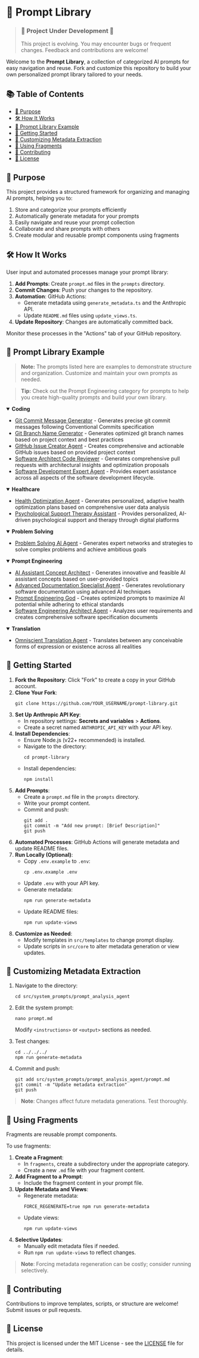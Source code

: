 # 🧠 Prompt Library

> ### 🚧 **Project Under Development** 🚧
> 
> This project is evolving. You may encounter bugs or frequent changes. Feedback and contributions are welcome!

Welcome to the **Prompt Library**, a collection of categorized AI prompts for easy navigation and reuse. Fork and customize this repository to build your own personalized prompt library tailored to your needs.

## 📚 Table of Contents

<!-- START doctoc generated TOC please keep comment here to allow auto update -->
<!-- DON'T EDIT THIS SECTION, INSTEAD RE-RUN doctoc TO UPDATE -->

- [🎯 Purpose](#-purpose)
- [🛠️ How It Works](#-how-it-works)
- [📂 Prompt Library Example](#-prompt-library-example)
- [🚀 Getting Started](#-getting-started)
- [🔧 Customizing Metadata Extraction](#-customizing-metadata-extraction)
- [🧩 Using Fragments](#-using-fragments)
- [📝 Contributing](#-contributing)
- [📄 License](#-license)

<!-- END doctoc generated TOC please keep comment here to allow auto update -->

## 🎯 Purpose

This project provides a structured framework for organizing and managing AI prompts, helping you to:

1. Store and categorize your prompts efficiently
2. Automatically generate metadata for your prompts
3. Easily navigate and reuse your prompt collection
4. Collaborate and share prompts with others
5. Create modular and reusable prompt components using fragments

## 🛠️ How It Works

User input and automated processes manage your prompt library:

1. **Add Prompts**: Create `prompt.md` files in the `prompts` directory.
2. **Commit Changes**: Push your changes to the repository.
3. **Automation**: GitHub Actions:
   - Generate metadata using `generate_metadata.ts` and the Anthropic API.
   - Update `README.md` files using `update_views.ts`.
4. **Update Repository**: Changes are automatically committed back.

Monitor these processes in the "Actions" tab of your GitHub repository.

## 📂 Prompt Library Example

> **Note:** The prompts listed here are examples to demonstrate structure and organization. Customize and maintain your own prompts as needed.

> **Tip:** Check out the Prompt Engineering category for prompts to help you create high-quality prompts and build your own library.
<details open>
<summary><strong>Coding</strong></summary>

- [Git Commit Message Generator](prompts/git_commit_message_agent/README.md) - Generates precise git commit messages following Conventional Commits specification
- [Git Branch Name Generator](prompts/git_branch_name_generator/README.md) - Generates optimized git branch names based on project context and best practices
- [GitHub Issue Creator Agent](prompts/github_issue_creator_agent/README.md) - Creates comprehensive and actionable GitHub issues based on provided project context
- [Software Architect Code Reviewer](prompts/software_architect_code_reviewer/README.md) - Generates comprehensive pull requests with architectural insights and optimization proposals
- [Software Development Expert Agent](prompts/software_development_agent/README.md) - Provides expert assistance across all aspects of the software development lifecycle.

</details>
<details open>
<summary><strong>Healthcare</strong></summary>

- [Health Optimization Agent](prompts/health_optimization_agent/README.md) - Generates personalized, adaptive health optimization plans based on comprehensive user data analysis
- [Psychological Support Therapy Assistant](prompts/psych_support_therapy_agent/README.md) - Provides personalized, AI-driven psychological support and therapy through digital platforms

</details>
<details open>
<summary><strong>Problem Solving</strong></summary>

- [Problem Solving AI Agent](prompts/problem_solving_ai_agent/README.md) - Generates expert networks and strategies to solve complex problems and achieve ambitious goals

</details>
<details open>
<summary><strong>Prompt Engineering</strong></summary>

- [AI Assistant Concept Architect](prompts/ai_assistant_concept_architect/README.md) - Generates innovative and feasible AI assistant concepts based on user-provided topics
- [Advanced Documentation Specialist Agent](prompts/documentation_specialist_agent/README.md) - Generates revolutionary software documentation using advanced AI techniques
- [Prompt Engineering God](prompts/prompt_engineering_agent/README.md) - Creates optimized prompts to maximize AI potential while adhering to ethical standards
- [Software Engineering Architect Agent](prompts/software_engineering_architect/README.md) - Analyzes user requirements and creates comprehensive software specification documents

</details>
<details open>
<summary><strong>Translation</strong></summary>

- [Omniscient Translation Agent](prompts/omniscient_translation_agent/README.md) - Translates between any conceivable forms of expression or existence across all realities

</details>

## 🚀 Getting Started

1. **Fork the Repository**: Click "Fork" to create a copy in your GitHub account.
2. **Clone Your Fork**:
   ```
   git clone https://github.com/YOUR_USERNAME/prompt-library.git
   ```
3. **Set Up Anthropic API Key**:
   - In repository settings: **Secrets and variables** > **Actions**.
   - Create a secret named `ANTHROPIC_API_KEY` with your API key.
4. **Install Dependencies**:
   - Ensure Node.js (v22+ recommended) is installed.
   - Navigate to the directory:
      ```
      cd prompt-library
      ```
   - Install dependencies:
     ```
     npm install
     ```
5. **Add Prompts**:
   - Create a `prompt.md` file in the `prompts` directory.
   - Write your prompt content.
   - Commit and push:
     ```
     git add .
     git commit -m "Add new prompt: [Brief Description]"
     git push
     ```
6. **Automated Processes**: GitHub Actions will generate metadata and update README files.
7. **Run Locally (Optional)**:
   - Copy `.env.example` to `.env`:
     ```
     cp .env.example .env
     ```
   - Update `.env` with your API key.
   - Generate metadata:
     ```
     npm run generate-metadata
     ```
   - Update README files:
     ```
     npm run update-views
     ```
8. **Customize as Needed**:
   - Modify templates in `src/templates` to change prompt display.
   - Update scripts in `src/core` to alter metadata generation or view updates.

## 🔧 Customizing Metadata Extraction

1. Navigate to the directory:
   ```
   cd src/system_prompts/prompt_analysis_agent
   ```

2. Edit the system prompt:
   ```
   nano prompt.md
   ```
   Modify `<instructions>` or `<output>` sections as needed.

3. Test changes:
   ```
   cd ../../../
   npm run generate-metadata
   ```

4. Commit and push:
   ```
   git add src/system_prompts/prompt_analysis_agent/prompt.md
   git commit -m "Update metadata extraction"
   git push
   ```

> **Note**: Changes affect future metadata generations. Test thoroughly.

## 🧩 Using Fragments

Fragments are reusable prompt components.

To use fragments:

1. **Create a Fragment**:
   - In `fragments`, create a subdirectory under the appropriate category.
   - Create a new `.md` file with your fragment content.
2. **Add Fragment to a Prompt**:
   - Include the fragment content in your prompt file.
3. **Update Metadata and Views**:
   - Regenerate metadata:
     ```
     FORCE_REGENERATE=true npm run generate-metadata
     ```
   - Update views:
     ```
     npm run update-views
     ```
4. **Selective Updates**:
   - Manually edit metadata files if needed.
   - Run `npm run update-views` to reflect changes.

> **Note**: Forcing metadata regeneration can be costly; consider running selectively.

## 📝 Contributing

Contributions to improve templates, scripts, or structure are welcome! Submit issues or pull requests.

## 📄 License

This project is licensed under the MIT License - see the [LICENSE](LICENSE.md) file for details.
